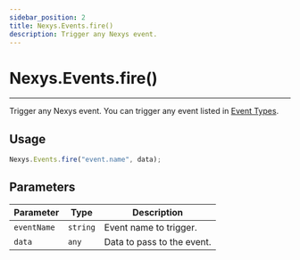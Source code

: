 ```yaml
---
sidebar_position: 2
title: Nexys.Events.fire()
description: Trigger any Nexys event.
---
```


# Nexys.Events.fire()

---

Trigger any Nexys event. You can trigger any event listed in [Event Types](/functions/events/event-types).

## Usage

```js
Nexys.Events.fire("event.name", data);
```

## Parameters

| Parameter | Type | Description |
| --- | --- | --- |
| `eventName` | `string` | Event name to trigger. |
| `data` | `any` | Data to pass to the event. |